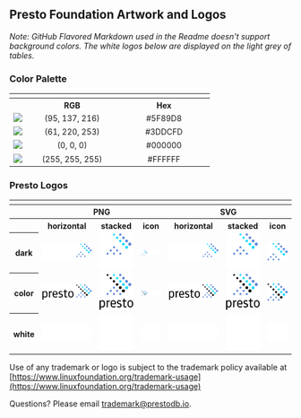 ## Presto Foundation Artwork and Logos

*Note: GitHub Flavored Markdown used in the Readme doesn't support background colors. The white logos below are displayed on the light grey of tables.*

### Color Palette


<table style="text-align:center">
	<tr>
		<th colspan=3>
	</tr>
		<th></th>
		<th width="150">RGB</th>
		<th width="150">Hex</th>
	</tr>
		<td><img src="/Presto_Foundation/other/5F89D8.svg width="20"></td>
		<td>(95, 137, 216)</td>
		<td>#5F89D8</td>
	</tr>
	</tr>
		<td><img src="/Presto_Foundation/other/3DDCFD.svg width="20"></td>
		<td>(61, 220, 253)</td>
		<td>#3DDCFD</td>
	</tr>
	</tr>
		<td><img src="/Presto_Foundation/other/000000.svg width="20"></td>
		<td>(0, 0, 0)</td>
		<td>#000000</td>
	</tr>
	</tr>
		<td><img src="/Presto_Foundation/other/FFFFFF.svg width="20"></td>
		<td>(255, 255, 255)</td>
		<td>#FFFFFF</td>
	</tr>
</table>


### Presto Logos

<table>
    <tr>
    	<th colspan="7"></th>
    </tr>
    <tr>
        <th></th>
        <th colspan="3">PNG</th>
        <th colspan="3">SVG</th>
    </tr>
    <tr>
        <th></th>
        <th>horizontal</th>
        <th>stacked</th>
        <th>icon</th>
        <th>horizontal</th>
        <th>stacked</th>
        <th>icon</th>
    </tr>
    <tr>
        <th>dark</th>
        <td><img src="/Presto_Foundation/horizontal/dark/presto-logo-dark.png" width="200"></td>
        <td><img src="/Presto_Foundation/stacked/dark/presto-logo-stacked-dark.png" width="95"></td>
        <td><img src="/Presto_Foundation/icon/dark/presto-icon-dark.png" width="75"></td>
        <td><img src="/Presto_Foundation/horizontal/dark/presto-logo-dark.svg" width="200"></td>
        <td><img src="/Presto_Foundation/stacked/dark/presto-logo-stacked-dark.svg" width="95"></td>
        <td><img src="/Presto_Foundation/icon/dark/presto-icon-dark.svg" width="75"></td>
    </tr>
    <tr>
        <th>color</th>
        <td><img src="/Presto_Foundation/horizontal/color/presto-logo.png" width="200"></td>
        <td><img src="/Presto_Foundation/stacked/color/presto-logo-stacked.png" width="95"></td>
        <td><img src="/Presto_Foundation/icon/color/presto-icon.png" width="75"></td>
        <td><img src="/Presto_Foundation/horizontal/color/presto-logo.svg" width="200"></td>
        <td><img src="/Presto_Foundation/stacked/color/presto-logo-stacked.svg" width="95"></td>
        <td><img src="/Presto_Foundation/icon/color/presto-icon.svg" width="75"></td>
    </tr>
    <tr>
        <th>white</th>
        <td><img src="/Presto_Foundation/horizontal/white/presto-logo-white.png" width="200"></td>
        <td><img src="/Presto_Foundation/stacked/white/presto-logo-stacked-white.png" width="95"></td>
        <td><img src="/Presto_Foundation/icon/white/presto-icon-white.png" width="75"></td>
        <td><img src="/Presto_Foundation/horizontal/white/presto-logo-white.svg" width="200"></td>
        <td><img src="/Presto_Foundation/stacked/white/presto-logo-stacked-white.svg" width="95"></td>
        <td><img src="/Presto_Foundation/icon/white/presto-icon-white.svg" width="75"></td>
    </tr>
</table>

Use of any trademark or logo is subject to the trademark policy available at [https://www.linuxfoundation.org/trademark-usage](https://www.linuxfoundation.org/trademark-usage)

Questions? Please email [trademark@prestodb.io](mailto:trademark@prestodb.io).
